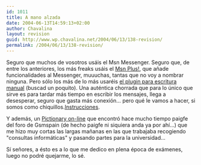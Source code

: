 ```yaml
---
id: 1011
title: A mano alzada
date: 2004-06-13T14:59:13+02:00
author: Chavalina
layout: revision
guid: http://www.wp.chavalina.net/2004/06/13/138-revision/
permalink: /2004/06/13/138-revision/
---
```

Seguro que muchos de vosotros usáis el Msn Messenger. Seguro que, de entre los anteriores, los más freaks usáis el <a href="http://www.msgplus.net/index.php" target="_blank">Msn Plus!</a>, que a&ntilde;ade funcionalidades al Messenger, muuuchas, tantas que no voy a nombrar ninguna. Pero s&oacute;lo los más de lo más usaréis <a href="http://www.mess.be/" target="_blank">el plugin para escritura manual</a> (buscad un poquito). Una auténtica chorrada que para lo &uacute;nico que sirve es para tardar más tiempo en escribir los mensajes, llega a desesperar, seguro que gasta más conexi&oacute;n… pero qué le vamos a hacer, si somos como chiquillos.<a href="http://msgplus.mybboard.com/showthread.php?tid=22276" target="_blank">Instrucciones</a>.

Y además, un <a href="http://www.isketch.net/" target="_blank">Pictionary on-line</a> que encontr&oacute; hace mucho tiempo <span class="alguien">paigfe</span> del foro de Gsmspain (de hecho <span class="alguien">paigfe</span> ni siquiera anda ya por ah&iacute;…) que me hizo muy cortas las largas ma&ntilde;anas en las que trabajaba recogiendo "consultas informáticas" y pasando partes para la universidad…

S&iacute; se&ntilde;ores, a ésto es a lo que me dedico en plena época de exámenes, luego no podré quejarme, lo sé.